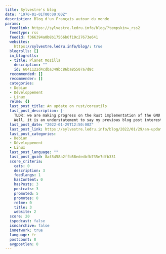 ```yaml
---
title: Sylvestre's blog
date: "1970-01-01T00:00:00Z"
description: Blog d'un Français autour du monde
params:
  feedlink: https://sylvestre.ledru.info/blog/?tempskin=_rss2
  feedtype: rss
  feedid: f366394a0b8b17566b6f19c27673e641
  websites:
    https://sylvestre.ledru.info/blog/: true
  blogrolls: []
  in_blogrolls:
  - title: Planet Mozilla
    description: ""
    id: 6041122d4cdba349bc86ba85507a7d8c
  recommended: []
  recommender: []
  categories:
  - Debian
  - Développement
  - Linux
  relme: {}
  last_post_title: An update on rust/coreutils
  last_post_description: |-
    TLDR: we are making progress on the Rust implementation of the GNU coreutils.
    Well, it is an understatement to say my previous blog post interested many people. Many articles, blog posts and some
  last_post_date: "2022-01-29T12:50:00Z"
  last_post_link: https://sylvestre.ledru.info/blog/2022/01/29/an-update-on-rust-coreutils
  last_post_categories:
  - Debian
  - Développement
  - Linux
  last_post_language: ""
  last_post_guid: 8af8458a2ffb58ededbfb735e7dfb331
  score_criteria:
    cats: 0
    description: 3
    feedlangs: 1
    hasContent: 0
    hasPosts: 3
    postcats: 3
    promoted: 5
    promotes: 0
    relme: 0
    title: 3
    website: 2
  score: 20
  ispodcast: false
  isnoarchive: false
  innetwork: true
  language: fr
  postcount: 8
  avgpostlen: 0
---
```

